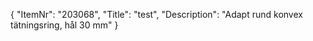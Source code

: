 {
  "ItemNr": "203068",
  "Title": "test",
  "Description": "Adapt rund konvex tätningsring, hål 30 mm"
}